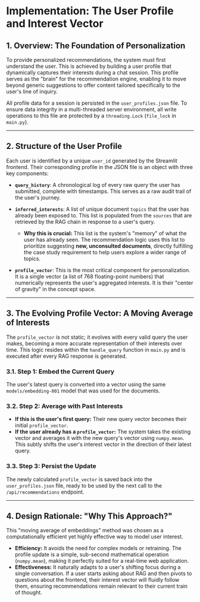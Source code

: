 # Implementation: The User Profile and Interest Vector

## 1. Overview: The Foundation of Personalization
To provide personalized recommendations, the system must first understand the user. This is achieved by building a user profile that dynamically captures their interests during a chat session. This profile serves as the "brain" for the recommendation engine, enabling it to move beyond generic suggestions to offer content tailored specifically to the user's line of inquiry.

All profile data for a session is persisted in the `user_profiles.json` file. To ensure data integrity in a multi-threaded server environment, all write operations to this file are protected by a `threading.Lock` (`file_lock` in `main.py`).

---

## 2. Structure of the User Profile
Each user is identified by a unique `user_id` generated by the Streamlit frontend. Their corresponding profile in the JSON file is an object with three key components:

*   **`query_history`**: A chronological log of every raw query the user has submitted, complete with timestamps. This serves as a raw audit trail of the user's journey.

*   **`inferred_interests`**: A list of unique document `topics` that the user has already been exposed to. This list is populated from the `sources` that are retrieved by the RAG chain in response to a user's query.
    *   **Why this is crucial:** This list is the system's "memory" of what the user has already seen. The recommendation logic uses this list to prioritize suggesting **new, unconsulted documents**, directly fulfilling the case study requirement to help users explore a wider range of topics.

*   **`profile_vector`**: This is the most critical component for personalization. It is a single vector (a list of 768 floating-point numbers) that numerically represents the user's aggregated interests. It is their "center of gravity" in the concept space.

---

## 3. The Evolving Profile Vector: A Moving Average of Interests
The `profile_vector` is not static; it evolves with every valid query the user makes, becoming a more accurate representation of their interests over time. This logic resides within the `handle_query` function in `main.py` and is executed after every RAG response is generated.

### 3.1. Step 1: Embed the Current Query
The user's latest query is converted into a vector using the same `models/embedding-001` model that was used for the documents.

### 3.2. Step 2: Average with Past Interests
*   **If this is the user's first query:** Their new query vector becomes their initial `profile_vector`.
*   **If the user already has a `profile_vector`:** The system takes the existing vector and averages it with the new query's vector using `numpy.mean`. This subtly shifts the user's interest vector in the direction of their latest query.

### 3.3. Step 3: Persist the Update
The newly calculated `profile_vector` is saved back into the `user_profiles.json` file, ready to be used by the next call to the `/api/recommendations` endpoint.

---

## 4. Design Rationale: "Why This Approach?"
This "moving average of embeddings" method was chosen as a computationally efficient yet highly effective way to model user interest.

*   **Efficiency:** It avoids the need for complex models or retraining. The profile update is a simple, sub-second mathematical operation (`numpy.mean`), making it perfectly suited for a real-time web application.
*   **Effectiveness:** It naturally adapts to a user's shifting focus during a single conversation. If a user starts asking about RAG and then pivots to questions about the frontend, their interest vector will fluidly follow them, ensuring recommendations remain relevant to their current train of thought.